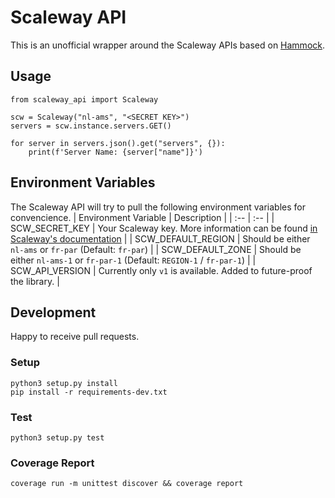 # Scaleway API
This is an unofficial wrapper around the Scaleway APIs based on [Hammock](https://pypi.org/project/hammock/).

## Usage
```
from scaleway_api import Scaleway

scw = Scaleway("nl-ams", "<SECRET KEY>")
servers = scw.instance.servers.GET()

for server in servers.json().get("servers", {}):
    print(f'Server Name: {server["name"]}')
```

## Environment Variables
The Scaleway API will try to pull the following environment variables for convencience.
| Environment Variable | Description |
| :-- | :-- |
| SCW_SECRET_KEY | Your Scaleway key. More information can be found [in Scaleway's documentation]() |
| SCW_DEFAULT_REGION | Should be either `nl-ams` or `fr-par` (Default: `fr-par`) |
| SCW_DEFAULT_ZONE |  Should be either `nl-ams-1` or `fr-par-1` (Default: `REGION-1` / `fr-par-1`) |
| SCW_API_VERSION |  Currently only `v1` is available. Added to future-proof the library. |

## Development
Happy to receive pull requests.

### Setup
```
python3 setup.py install
pip install -r requirements-dev.txt
```

### Test
```
python3 setup.py test
```

### Coverage Report
```
coverage run -m unittest discover && coverage report
```
